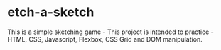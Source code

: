 # etch-a-sketch
This is a simple sketching game - This project is intended to practice - HTML, CSS, Javascript, Flexbox, CSS Grid and DOM manipulation. 
